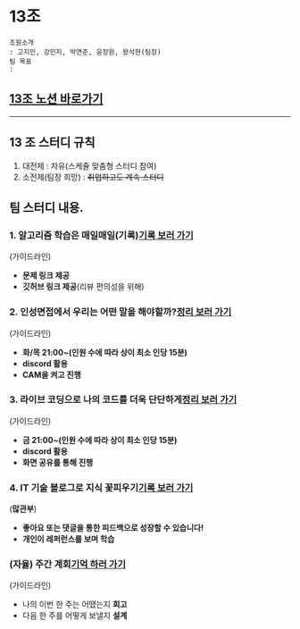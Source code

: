 # 13조 
    조원소개 
    : 고지민, 강민지, 박연준, 윤장원, 왕석현(팀장)
    팀 목표
    : 
## [13조 노션 바로가기](https://ready-for-dev.notion.site/13-_-b88d8ef5ce444e478954c17fec137020?pvs=4)

---
## 13 조 스터디 규칙
1. 대전제 : 자유(스케쥴 맞춤형 스터디 참여)
2. 소전제(팀장 희망) : ~~취업하고도 계속 스터디~~

## 팀 스터디 내용.
### 1. 알고리즘 학습은 매일매일(기록)[기록 보러 가기](https://www.notion.so/ready-for-dev/5698acf6007f4d298a8d7b9dc8c81c8d?v=1eb079e5617e4fdd832629953102b3f0)
(가이드라인)
- **문제 링크 제공**
- **깃허브 링크 제공**(리뷰 편의성을 위해) 

### 2. 인성면접에서 우리는 어떤 말을 해야할까?[정리 보러 가기](https://www.notion.so/ready-for-dev/823e2f0fdbac4721a68716964d41a916)
(가이드라인)
- **화/목 21:00~(인원 수에 따라 상이 최소 인당 15분)**
- **discord 활용**
- **CAM을 켜고 진행**

### 3. 라이브 코딩으로 나의 코드를 더욱 단단하게[정리 보러 가기](https://www.notion.so/ready-for-dev/9c30887639ae4aa08498bf20da8674aa)
(가이드라인)
- **금 21:00~(인원 수에 따라 상이 최소 인당 15분)**
- **discord 활용**
- **화면 공유를 통해 진행**
### 4. IT 기술 블로그로 지식 꽃피우기[기록 보러 가기](https://www.notion.so/ready-for-dev/7e616fdd39f949beb0be0fb0282f388b?v=bab291daacae42d2972b27fdc1c47ee3)
(**많관부**)
- **좋아요 또는 댓글을 통한 피드백으로 성장할 수 있습니다!**
- **개인이 레퍼런스를 보며 학습**

### (자율) 주간 계회[기억 하러 가기](https://www.notion.so/ready-for-dev/Kubernetes-2e9d9e91efca41059b4af3559e861b86)
(가이드라인)
- 나의 이번 한 주는 어땠는지 **회고**
- 다음 한 주를 어떻게 보낼지 **설계**